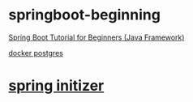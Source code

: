 # springboot-beginning
[Spring Boot Tutorial for Beginners (Java Framework)](https://www.youtube.com/watch?v=vtPkZShrvXQ&amp;t=188s)

[docker postgres](https://hub.docker.com/_/postgres)
# [spring initizer](https://start.spring.io/)
